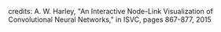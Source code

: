 credits:
A. W. Harley, "An Interactive Node-Link Visualization of Convolutional Neural Networks," in ISVC, pages 867-877, 2015
